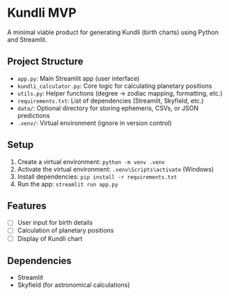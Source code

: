 # Kundli MVP

A minimal viable product for generating Kundli (birth charts) using Python and Streamlit.

## Project Structure

- `app.py`: Main Streamlit app (user interface)
- `kundli_calculator.py`: Core logic for calculating planetary positions
- `utils.py`: Helper functions (degree → zodiac mapping, formatting, etc.)
- `requirements.txt`: List of dependencies (Streamlit, Skyfield, etc.)
- `data/`: Optional directory for storing ephemeris, CSVs, or JSON predictions
- `.venv/`: Virtual environment (ignore in version control)

## Setup

1. Create a virtual environment: `python -m venv .venv`
2. Activate the virtual environment: `.venv\Scripts\activate` (Windows)
3. Install dependencies: `pip install -r requirements.txt`
4. Run the app: `streamlit run app.py`

## Features

- [ ] User input for birth details
- [ ] Calculation of planetary positions
- [ ] Display of Kundli chart

## Dependencies

- Streamlit
- Skyfield (for astronomical calculations)
